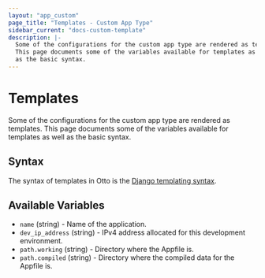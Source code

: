 ```yaml
---
layout: "app_custom"
page_title: "Templates - Custom App Type"
sidebar_current: "docs-custom-template"
description: |-
  Some of the configurations for the custom app type are rendered as templates.
  This page documents some of the variables available for templates as well
  as the basic syntax.
---
```


# Templates

Some of the configurations for the custom app type are rendered as templates.
This page documents some of the variables available for templates as well
as the basic syntax.

## Syntax

The syntax of templates in Otto is the
[Django templating syntax](https://docs.djangoproject.com/en/1.8/topics/templates/#the-django-template-language).

## Available Variables

  * `name` (string) - Name of the application.
  * `dev_ip_address` (string) - IPv4 address allocated for this development
      environment.
  * `path.working` (string) - Directory where the Appfile is.
  * `path.compiled` (string) - Directory where the compiled data for the
      Appfile is.
